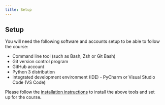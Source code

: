 ```yaml
---
title: Setup
---
```


## Setup

You will need the following software and accounts setup to be able to follow the course:

- Command line tool (such as Bash, Zsh or Git Bash)
- Git version control program
- GitHub account
- Python 3 distribution
- Integrated development environment (IDE) - PyCharm or Visual Studio Code (VS Code)

Please follow the [installation instructions](installation-instructions.md) to install the above tools and
set up for the course.
